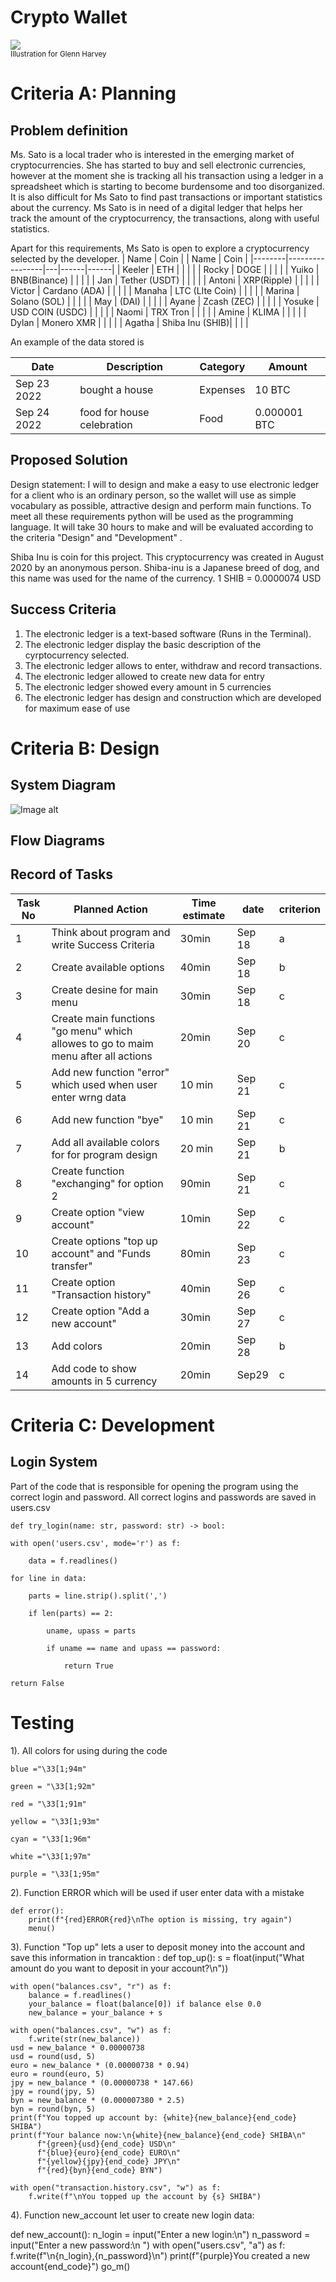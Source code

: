 # Crypto Wallet

![](22ROOSE-master768.gif)  
<sub>Illustration for Glenn Harvey</sub>

# Criteria A: Planning

## Problem definition

Ms. Sato is a local trader who is interested in the emerging market of cryptocurrencies. She has started to buy and sell electronic currencies, however at the moment she is tracking all his transaction using a ledger in a spreadsheet which is starting to become burdensome and too disorganized. It is also difficult for Ms Sato to find past transactions or important statistics about the currency. Ms Sato is in need of a digital ledger that helps her track the amount of the cryptocurrency, the transactions, along with useful statistics. 

Apart for this requirements, Ms Sato is open to explore a cryptocurrency selected by the developer.
| Name   | Coin            |   | Name | Coin |
|--------|-----------------|---|------|------|
| Keeler | ETH             |   |      |      |
| Rocky  | DOGE            |   |      |      |
| Yuiko  | BNB(Binance)    |   |      |      |
| Jan    | Tether (USDT)   |   |      |      |
| Antoni | XRP(Ripple)     |   |      |      |
| Victor | Cardano (ADA)   |   |      |      |
| Manaha | LTC (LIte Coin) |   |      |      |
| Marina | Solano (SOL)    |   |      |      |
| May    | (DAI)           |   |      |      |
| Ayane  | Zcash (ZEC)     |   |      |      |
| Yosuke  | USD COIN  (USDC)  |   |      |      |
| Naomi  |  TRX Tron       |   |      |      |
| Amine  |  KLIMA          |   |      |      |
| Dylan  | Monero XMR      |   |      |      |
| Agatha | Shiba Inu (SHIB)|   |      |      |


An example of the data stored is 

| Date | Description | Category | Amount  |
|------|-------------|----------|---------|
| Sep 23 2022 | bought a house | Expenses | 10 BTC |
| Sep 24 2022 | food for house celebration | Food | 0.000001 BTC |


## Proposed Solution

Design statement:
I will to design and make a easy to use electronic ledger for a client who is an ordinary person, so the wallet will use as simple vocabulary as possible, attractive design and perform main functions. To meet all these requirements python will be used as the programming language. It will take 30 hours to make and will be evaluated according to the criteria "Design" and "Development" .

Shiba Inu is coin for this project. This cryptocurrency was created in August 2020 by an anonymous person.  Shiba-inu is a Japanese breed of dog, and this name was used for the name of the currency. 1 SHIB = 0.0000074 USD


## Success Criteria
1. The electronic ledger is a text-based software (Runs in the Terminal).
2. The electronic ledger display the basic description of the cyrptocurrency selected.
3. The electronic ledger allows to enter, withdraw and record transactions.
4. The electronic ledger allowed to create new data for entry
5. The electronic ledger showed every amount in 5 currencies
6. The electronic ledger has design and construction which are developed for maximum ease of use

# Criteria B: Design

## System Diagram
![Image alt](https://github.com/agathasuarez/Unit-1-2024/blob/main/project/Image_20231002_223238_091.jpeg)

## Flow Diagrams


## Record of Tasks


| Task No  | Planned Action | Time estimate | date |  criterion  |
|------|-------------|----------|---------| --------|
|1 | Think about program and write Success Criteria| 30min|Sep 18|a| 
|2 | Create available options| 40min  | Sep 18  |b|  
|3 | Create desine for main menu|30min| Sep 18|c|
|4 | Create main functions "go menu" which allowes to go to maim menu after all actions| 20min| Sep 20 | c| 
|5 |Add new function "error" which used when user enter wrng data |10 min| Sep 21|c| 
|6 |Add new function "bye"|10 min| Sep 21|c| 
|7 |Add all available colors for  for program design|20 min| Sep 21|b| 
|8 | Create function "exchanging" for option 2 | 90min | Sep 21 | c|             
|9 | Create option "view account" | 10min  | Sep 22 | c|             
|10 | Create options "top up account" and "Funds transfer"  |  80min         | Sep 23 |c|        
|11| Create option "Transaction history" | 40min         | Sep 26  |c|            
|12| Create option "Add a new account" | 30min         | Sep 27|c|
|13 |Add colors    |   20min         | Sep 28   |b| 
|14| Add code to show amounts in 5 currency | 20min|Sep29|c|

# Criteria C: Development

## Login System
Part of the code that is responsible for opening the program using the correct login and password. All correct logins and passwords are saved in users.csv

    def try_login(name: str, password: str) -> bool:
    
    with open('users.csv', mode='r') as f:
    
        data = f.readlines()
        
    for line in data:
    
        parts = line.strip().split(',')
        
        if len(parts) == 2:
        
            uname, upass = parts
            
            if uname == name and upass == password:
            
                return True

    return False

# Testing

1). All colors for using during the code

    blue ="\33[1;94m"
    
    green = "\33[1;92m"
    
    red = "\33[1;91m"
    
    yellow = "\33[1;93m"
    
    cyan = "\33[1;96m"
    
    white ="\33[1;97m"
    
    purple = "\33[1;95m"

2). Function ERROR which will be used if user enter data with a mistake 

    def error():
        print(f"{red}ERROR{red}\nThe option is missing, try again")
        menu()

3). Function "Top up" lets a user to deposit money into the account and save this information in trancaktion :
def top_up():
    s = float(input("What amount do you want to deposit in your account?\n"))

    with open("balances.csv", "r") as f:
        balance = f.readlines()
        your_balance = float(balance[0]) if balance else 0.0
        new_balance = your_balance + s

    with open("balances.csv", "w") as f:
        f.write(str(new_balance))
    usd = new_balance * 0.00000738
    usd = round(usd, 5)
    euro = new_balance * (0.00000738 * 0.94)
    euro = round(euro, 5)
    jpy = new_balance * (0.00000738 * 147.66)
    jpy = round(jpy, 5)
    byn = new_balance * (0.000007380 * 2.5)
    byn = round(byn, 5)
    print(f"You topped up account by: {white}{new_balance}{end_code} SHIBA")
    print(f"Your balance now:\n{white}{new_balance}{end_code} SHIBA\n"
          f"{green}{usd}{end_code} USD\n"
          f"{blue}{euro}{end_code} EURO\n"
          f"{yellow}{jpy}{end_code} JPY\n"
          f"{red}{byn}{end_code} BYN")

    with open("transaction.history.csv", "w") as f:
        f.write(f"\nYou topped up the account by {s} SHIBA")

4). Function new_account let user to create new login data: 

def new_account():
    n_login = input("Enter a new login:\n")
    n_password = input("Enter a new password:\n ")
    with open("users.csv", "a") as f:
        f.write(f"\n{n_login},{n_password}\n")
    print(f"{purple}You created a new account{end_code}")
    go_m()
